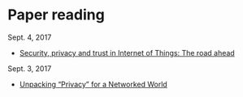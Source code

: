 # Paper reading

Sept. 4, 2017

- [Security, privacy and trust in Internet of Things: The road ahead](http://tarjomefa.com/wp-content/uploads/2016/07/5009-English.pdf)

Sept. 3, 2017

- [Unpacking “Privacy” for a Networked World](./resources/papers/p129-palen.pdf)

